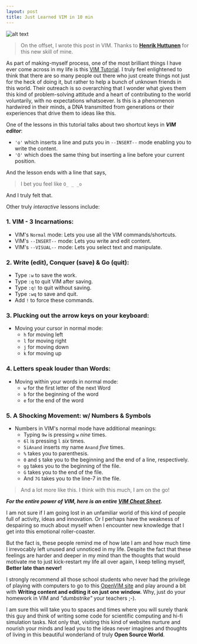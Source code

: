 ```yaml
---
layout: post
title: Just Learned VIM in 10 min
---
```


![alt text](http://www.ibm.com/developerworks/aix/library/au-speakingunix_vim/04_vim.jpg "VIM")

> On the offset, I wrote this post in VIM. Thanks to **[Henrik Huttunen](http://personal.inet.fi/koti/egaga/)** for this new skill of mine.

As part of making-myself process, one of the most brilliant things I have ever come across in my life is this  [VIM Tutorial](http://openvim.com/). I truly feel enlightened to think that there are so many people out there who just create things not just for the heck of doing it, but rather to help a bunch of unknown friends in this world. Their outreach is so overarching that I wonder what gives them this kind of problem-solving attitude and a heart of contributing to the world voluntarily, with no expectations whatsoever. Is this is a phenomenon hardwired in their minds, a DNA transmitted from generations or their experiences that drive them to ideas like this.

One of the lessons in this tutorial talks about two shortcut keys in ***VIM editor***:
* `'o'` which inserts a line and puts you in `--INSERT--` mode enabling you to write the content.
* `'O'` which does the same thing but inserting a line before your current position.

And the lesson ends with a line that says,
> I bet you feel like `O_ _ _o`

And I truly felt that.

Other truly _interactive_ lessons include:

### 1. VIM - 3 Incarnations:
  * VIM's `Normal` mode: Lets you use all the VIM commands/shortcuts.
  * VIM's `--INSERT--` mode: Lets you write and edit content.
  * VIM's `--VISUAL--` mode: Lets you select text and manipulate.

### 2. Write (edit), Conquer (save) & Go (quit):
  * Type `:w` to save the work.
  * Type `:q` to quit VIM after saving.
  * Type `:q!` to quit without saving.
  * Type `:wq` to save and quit.
  * Add `!` to force these commands.

### 3. Plucking out the arrow keys on your keyboard:
  * Moving your cursor in normal mode:
    * `h` for moving left
    * `l` for moving right
    * `j` for moving down
    * `k` for moving up

### 4. Letters speak louder than Words:
  * Moving within your words in normal mode:
    * `w` for the first letter of the next Word
    * `b` for the beginning of the word
    * `e` for the end of the word

### 5. A Shocking Movement: w/ Numbers & Symbols
  * Numbers in VIM's normal mode have additional meanings:
    * Typing `9w` is pressing `w` _nine_ times.
    * `6l` is pressing `l` _six_ times.
    * `5iAnand` inserts my name `Anand` _five_ times.
    * `%` takes you to parenthesis.
    * `0` and `$` take you to the beginning and the end of a line, respectively.
    * `gg` takes you to the beginning of the file.
    * `G` takes you to the end of the file.
    * And `7G` takes you to the line-7 in the file.

> And a lot more like this. I think with this much, I am on the go!

***For the entire power of VIM, here is an entire [VIM Cheat Sheet](http://www.cse.iitk.ac.in/users/bms/pdfDoc/UnixviHelp.pdf).***

I am not sure if I am going lost in an unfamiliar world of this kind of people full of activity, ideas and innovation. Or I perhaps have the weakness of despairing so much about myself when I encounter new knowledge that I get into this emotional roller-coaster.

But the fact is, these people remind me of how late I am and how much time I irrevocably left unused and unnoticed in my life. Despite the fact that these feelings are harder and deeper in my mind than the thoughts that would motivate me to just kick-restart my life all over again, I keep telling myself, **Better late than never!**

I strongly recommend all those school students who never had the privilege of playing with computers to go to this [OpenVIM site](http://openvim.com/) and play around a bit with **Writing content and editing it on just one window.** Why, just do your homework in VIM and _"dumbstrike"_ your teachers ;-).

I am sure this will take you to spaces and times where you will surely thank this guy and think of writing some code for scientific computing and hi-fi simulation tasks. Not only that, visiting this kind of websites nurture and nourish your minds and lead you to the ideas never imagines and thoughts of living in this beautiful wonderland of truly **Open Source World**.
